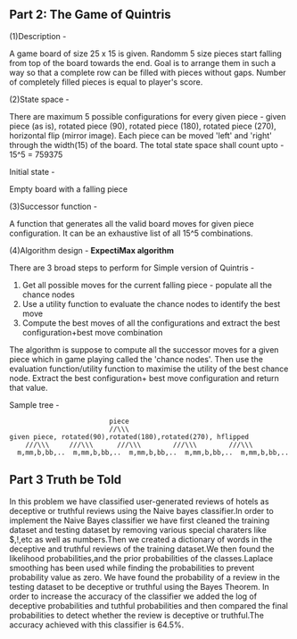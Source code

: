 

## Part 2: The Game of Quintris

(1)Description - 

A game board of size 25 x 15 is given. Randomm 5 size pieces start falling from top of the board towards the end. Goal is to arrange them in such a way so that a complete row can be filled with pieces without gaps. Number of completely filled pieces is equal to player's score.

(2)State space - 

There are maximum 5 possible configurations for every given piece - given piece (as is), rotated piece (90), rotated piece (180), rotated piece (270), horizontal flip (mirror image). Each piece can be moved 'left' and 'right' through the width(15) of the board. The total state space shall count upto - 15^5 = 759375

Initial state - 

Empty board with a falling piece

(3)Successor function -

A function that generates all the valid board moves for given piece configuration. It can be an exhaustive list of all 15^5 combinations.

(4)Algorithm design - 
**ExpectiMax algorithm**

There are 3 broad steps to perform for Simple version of Quintris -
1. Get all possible moves for the current falling piece -  populate all the chance nodes
2. Use a utility function to evaluate the chance nodes to identify the best move
3. Compute the best moves of all the configurations and extract the best configuration+best move combination

The algorithm is suppose to compute all the successor moves for a given piece which in game playing called the 'chance nodes'. Then use the evaluation function/utility function to maximise the utility of the best chance node. Extract the best configuration+ best move configuration and return that value.

Sample tree - 

                             piece
                             //\\\
    given piece, rotated(90),rotated(180),rotated(270), hflipped
        ///\\\     ///\\\      ///\\\        ///\\\        ///\\\
      m,mm,b,bb,..  m,mm,b,bb,..  m,mm,b,bb,..  m,mm,b,bb,..  m,mm,b,bb,..
        

## Part 3 Truth be Told
In this problem we have classified user-generated reviews of hotels as deceptive or truthful reviews using the Naive bayes classifier.In order to implement the Naive Bayes classifier we have first cleaned the training dataset and testing dataset by removing various special charaters like $,!,etc as well as numbers.Then we created a dictionary of words in the deceptive and truthful reviews of the training dataset.We then found the likelihood probabilities,and the prior probabilities of the classes.Laplace smoothing has been used while finding the probabilities to prevent probability value as zero. We have found the probability of a review in the testing dataset to be deceptive or truthful using the Bayes Theorem. In order to increase the accuracy of the classifier we added the log of deceptive probabilities and tuthful probabilities and then compared the final probabilities to detect whether the review is deceptive or truthful.The accuracy achieved with this classifier is 64.5%. 
